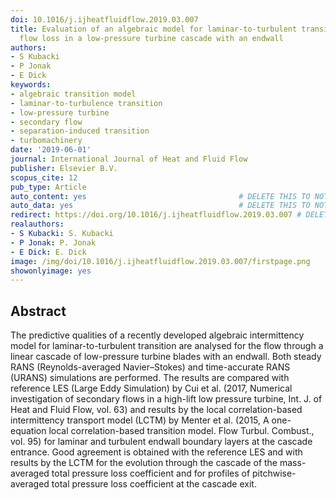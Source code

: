 ```yaml
---
doi: 10.1016/j.ijheatfluidflow.2019.03.007
title: Evaluation of an algebraic model for laminar-to-turbulent transition on secondary
  flow loss in a low-pressure turbine cascade with an endwall
authors:
- S Kubacki
- P Jonak
- E Dick
keywords:
- algebraic transition model
- laminar-to-turbulence transition
- low-pressure turbine
- secondary flow
- separation-induced transition
- turbomachinery
date: '2019-06-01'
journal: International Journal of Heat and Fluid Flow
publisher: Elsevier B.V.
scopus_cite: 12
pub_type: Article
auto_content: yes                                  # DELETE THIS TO NOT AUTO GENERATE CONTENT
auto_data: yes                                     # DELETE THIS TO NOT AUTO GENERATE METADATA
redirect: https://doi.org/10.1016/j.ijheatfluidflow.2019.03.007 # DELETE THIS TO NOT REDIRECT
realauthors:
- S Kubacki: S. Kubacki
- P Jonak: P. Jonak
- E Dick: E. Dick
image: /img/doi/10.1016/j.ijheatfluidflow.2019.03.007/firstpage.png
showonlyimage: yes
---
```



## Abstract
The predictive qualities of a recently developed algebraic intermittency model for laminar-to-turbulent transition are analysed for the flow through a linear cascade of low-pressure turbine blades with an endwall. Both steady RANS (Reynolds-averaged Navier–Stokes) and time-accurate RANS (URANS) simulations are performed. The results are compared with reference LES (Large Eddy Simulation) by Cui et al. (2017, Numerical investigation of secondary flows in a high-lift low pressure turbine, Int. J. of Heat and Fluid Flow, vol. 63) and results by the local correlation-based intermittency transport model (LCTM) by Menter et al. (2015, A one-equation local correlation-based transition model. Flow Turbul. Combust., vol. 95) for laminar and turbulent endwall boundary layers at the cascade entrance. Good agreement is obtained with the reference LES and with results by the LCTM for the evolution through the cascade of the mass-averaged total pressure loss coefficient and for profiles of pitchwise-averaged total pressure loss coefficient at the cascade exit.
